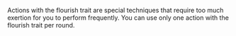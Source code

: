 Actions with the flourish trait are special techniques that require too much exertion for you to perform frequently. You can use only one action with the flourish trait per round.